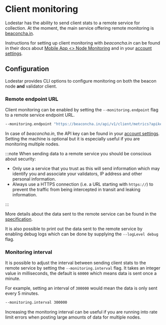 # Client monitoring

Lodestar has the ability to send client stats to a remote service for collection.
At the moment, the main service offering remote monitoring is [beaconcha.in](https://beaconcha.in/).

Instructions for setting up client monitoring with _beaconcha.in_ can be found in their docs about
[Mobile App &lt;&gt; Node Monitoring](https://kb.beaconcha.in/beaconcha.in-explorer/mobile-app-less-than-greater-than-beacon-node)
and in your [account settings](https://beaconcha.in/user/settings#app).

## Configuration

Lodestar provides CLI options to configure monitoring on both the beacon node **and** validator client.

### Remote endpoint URL

Client monitoring can be enabled by setting the `--monitoring.endpoint` flag to a remote service endpoint URL.

```bash
--monitoring.endpoint "https://beaconcha.in/api/v1/client/metrics?apikey={apikey}&machine={machineName}"
```

In case of _beaconcha.in_, the API key can be found in your [account settings](https://beaconcha.in/user/settings#api).
Setting the machine is optional but it is especially useful if you are monitoring multiple nodes.

:::note
When sending data to a remote service you should be conscious about security:

- Only use a service that you trust as this will send information which may identify you
  and associate your validators, IP address and other personal information.
- Always use a HTTPS connection (i.e. a URL starting with `https://`) to prevent the traffic
  from being intercepted in transit and leaking information.

:::

More details about the data sent to the remote service can be found in the [specification](https://docs.google.com/document/d/1qPWAVRjPCENlyAjUBwGkHMvz9qLdd_6u9DPZcNxDBpc).

It is also possible to print out the data sent to the remote service by enabling debug logs which can be done by supplying the `--logLevel debug` flag.

### Monitoring interval

It is possible to adjust the interval between sending client stats to the remote service by setting the `--monitoring.interval` flag.
It takes an integer value in milliseconds, the default is `60000` which means data is sent once a minute.

For example, setting an interval of `300000` would mean the data is only sent every 5 minutes.

```bash
--monitoring.interval 300000
```

Increasing the monitoring interval can be useful if you are running into rate limit errors when posting large amounts of data for multiple nodes.
